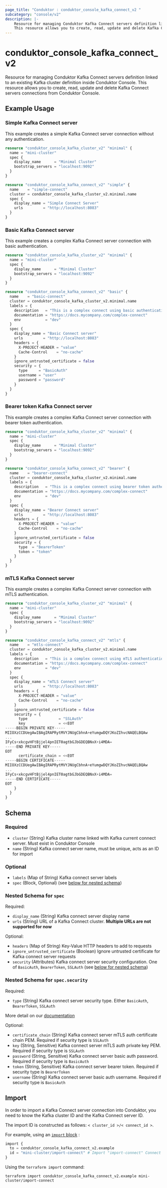 ```yaml
---
page_title: "Conduktor : conduktor_console_kafka_connect_v2 "
subcategory: "console/v2"
description: |-
    Resource for managing Conduktor Kafka Connect servers definition linked to an existing Kafka cluster definition inside Conduktor Console.
    This resource allows you to create, read, update and delete Kafka Connect servers connections from Conduktor Console.
---
```


# conduktor_console_kafka_connect_v2

Resource for managing Conduktor Kafka Connect servers definition linked to an existing Kafka cluster definition inside Conduktor Console.
This resource allows you to create, read, update and delete Kafka Connect servers connections from Conduktor Console.

## Example Usage

### Simple Kafka Connect server
This example creates a simple Kafka Connect server connection without any authentication.
```terraform
resource "conduktor_console_kafka_cluster_v2" "minimal" {
  name = "mini-cluster"
  spec {
    display_name      = "Minimal Cluster"
    bootstrap_servers = "localhost:9092"
  }
}

resource "conduktor_console_kafka_connect_v2" "simple" {
  name    = "simple-connect"
  cluster = conduktor_console_kafka_cluster_v2.minimal.name
  spec {
    display_name = "Simple Connect Server"
    urls         = "http://localhost:8083"
  }
}
```

### Basic Kafka Connect server
This example creates a complex Kafka Connect server connection with basic authentication.
```terraform
resource "conduktor_console_kafka_cluster_v2" "minimal" {
  name = "mini-cluster"
  spec {
    display_name      = "Minimal Cluster"
    bootstrap_servers = "localhost:9092"
  }
}

resource "conduktor_console_kafka_connect_v2" "basic" {
  name    = "basic-connect"
  cluster = conduktor_console_kafka_cluster_v2.minimal.name
  labels = {
    description   = "This is a complex connect using basic authentication"
    documentation = "https://docs.mycompany.com/complex-connect"
    env           = "dev"
  }
  spec {
    display_name = "Basic Connect server"
    urls         = "http://localhost:8083"
    headers = {
      X-PROJECT-HEADER = "value"
      Cache-Control    = "no-cache"
    }
    ignore_untrusted_certificate = false
    security = {
      type     = "BasicAuth"
      username = "user"
      password = "password"
    }
  }
}
```

### Bearer token Kafka Connect server
This example creates a complex Kafka Connect server connection with bearer token authentication.
```terraform
resource "conduktor_console_kafka_cluster_v2" "minimal" {
  name = "mini-cluster"
  spec {
    display_name      = "Minimal Cluster"
    bootstrap_servers = "localhost:9092"
  }
}

resource "conduktor_console_kafka_connect_v2" "bearer" {
  name    = "bearer-connect"
  cluster = conduktor_console_kafka_cluster_v2.minimal.name
  labels = {
    description   = "This is a complex connect using bearer token authentication"
    documentation = "https://docs.mycompany.com/complex-connect"
    env           = "dev"
  }
  spec {
    display_name = "Bearer Connect server"
    urls         = "http://localhost:8083"
    headers = {
      X-PROJECT-HEADER = "value"
      Cache-Control    = "no-cache"
    }
    ignore_untrusted_certificate = false
    security = {
      type  = "BearerToken"
      token = "token"
    }
  }
}
```

### mTLS Kafka Connect server
This example creates a complex Kafka Connect server connection with mTLS authentication.
```terraform
resource "conduktor_console_kafka_cluster_v2" "minimal" {
  name = "mini-cluster"
  spec {
    display_name      = "Minimal Cluster"
    bootstrap_servers = "localhost:9092"
  }
}

resource "conduktor_console_kafka_connect_v2" "mtls" {
  name    = "mtls-connect"
  cluster = conduktor_console_kafka_cluster_v2.minimal.name
  labels = {
    description   = "This is a complex connect using mTLS authentication"
    documentation = "https://docs.mycompany.com/complex-connect"
    env           = "dev"
  }
  spec {
    display_name = "mTLS Connect server"
    urls         = "http://localhost:8083"
    headers = {
      X-PROJECT-HEADER = "value"
      Cache-Control    = "no-cache"
    }
    ignore_untrusted_certificate = false
    security = {
      type              = "SSLAuth"
      key               = <<EOT
-----BEGIN PRIVATE KEY-----
MIIOXzCCDUegAwIBAgIRAPRytMVYJNUgCbhnA+eYumgwDQYJKoZIhvcNAQELBQAw
...
IFyCs+xkcgvHFtBjjel4pnIET0agtbGJbGDEQBNxX+i4MDA=
-----END PRIVATE KEY-----
EOT
      certificate_chain = <<EOT
-----BEGIN CERTIFICATE-----
MIIOXzCCDUegAwIBAgIRAPRytMVYJNUgCbhnA+eYumgwDQYJKoZIhvcNAQELBQAw
...
IFyCs+xkcgvHFtBjjel4pnIET0agtbGJbGDEQBNxX+i4MDA=
-----END CERTIFICATE-----
EOT
    }
  }
}
```

<!-- schema generated by tfplugindocs -->
## Schema

### Required

- `cluster` (String) Kafka cluster name linked with Kafka current connect server. Must exist in Conduktor Console
- `name` (String) Kafka connect server name, must be unique, acts as an ID for import

### Optional

- `labels` (Map of String) Kafka connect server labels
- `spec` (Block, Optional) (see [below for nested schema](#nestedblock--spec))

<a id="nestedblock--spec"></a>
### Nested Schema for `spec`

Required:

- `display_name` (String) Kafka connect server display name
- `urls` (String) URL of a Kafka Connect cluster. **Multiple URLs are not supported for now**

Optional:

- `headers` (Map of String) Key-Value HTTP headers to add to requests
- `ignore_untrusted_certificate` (Boolean) Ignore untrusted certificate for Kafka connect server requests
- `security` (Attributes) Kafka connect server security configuration. One of `BasicAuth`, `BearerToken`, `SSLAuth` (see [below for nested schema](#nestedatt--spec--security))

<a id="nestedatt--spec--security"></a>
### Nested Schema for `spec.security`

Required:

- `type` (String) Kafka connect server security type. Either `BasicAuth`, `BearerToken`, `SSLAuth`

 More detail on our [documentation](https://docs.conduktor.io/platform/reference/resource-reference/console/#kafkaconnectcluster)

Optional:

- `certificate_chain` (String) Kafka connect server mTLS auth certificate chain PEM. Required if security type is `SSLAuth`
- `key` (String, Sensitive) Kafka connect server mTLS auth private key PEM. Required if security type is `SSLAuth`
- `password` (String, Sensitive) Kafka connect server basic auth password. Required if security type is `BasicAuth`
- `token` (String, Sensitive) Kafka connect server bearer token. Required if security type is `BearerToken`
- `username` (String) Kafka connect server basic auth username. Required if security type is `BasicAuth`





## Import

In order to import a Kafka Connect server connection into Conduktor, you need to know the Kafka cluster ID and the Kafka Connect server ID.

The import ID is constructed as follows: `< cluster_id >/< connect_id >`.

For example, using an [`import` block](https://developer.hashicorp.com/terraform/language/import) :
```terraform
import {
  to = conduktor_console_kafka_connect_v2.example
  id = "mini-cluster/import-connect" # Import "import-connect" Connect server for "mini-cluster" Kafka cluster
}
```

Using the `terraform import` command:
```shell
terraform import conduktor_console_kafka_connect_v2.example mini-cluster/import-connect
```
